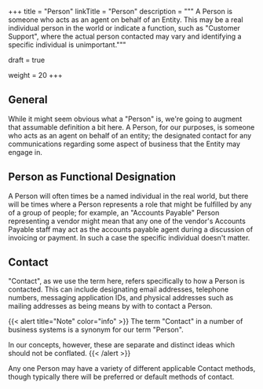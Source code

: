 +++
title = "Person"
linkTitle = "Person"
description = """
A Person is someone who acts as an agent on behalf of an Entity. This may be a real individual
person in the world or indicate a function, such as "Customer Support", where the actual person
contacted may vary and identifying a specific individual is unimportant."""

draft = true

weight = 20
+++
## General

While it might seem obvious what a "Person" is, we're going to augment that assumable definition a
bit here.  A Person, for our purposes, is someone who acts as an agent on behalf of an entity; the
designated contact for any communications regarding some aspect of business that the Entity may
engage in.

## Person as Functional Designation

A Person will often times be a named individual in the real world, but there will be
times where a Person represents a role that might be fulfilled by any of a group of people; for
example, an "Accounts Payable" Person representing a vendor might mean that any one of the
vendor's Accounts Payable staff may act as the accounts payable agent during a discussion of
invoicing or payment.  In such a case the specific individual doesn't matter.

## Contact

"Contact", as we use the term here, refers specifically to how a Person is contacted. This can
include designating email addresses, telephone numbers, messaging application IDs, and physical
 addresses such as mailing addresses as being means by with to contact a Person.

{{< alert title="Note" color="info" >}}
The term "Contact" in a number of business systems is a synonym for our term "Person".

In our concepts, however, these are separate and distinct ideas which should not be conflated.
{{< /alert >}}

Any one Person may have a variety of different applicable Contact methods, though typically there
will be preferred or default methods of contact.